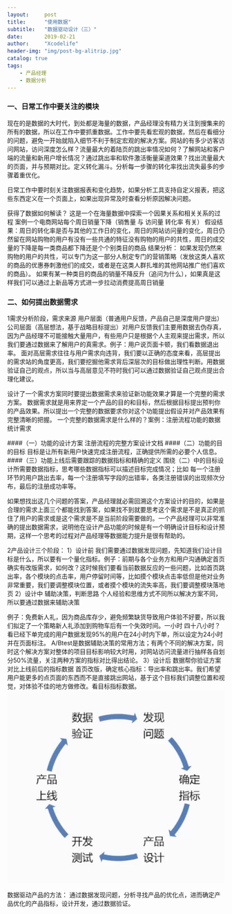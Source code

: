 ```yaml
---
layout:     post
title:      "使用数据"
subtitle:   "数据驱动设计（三）"
date:       2019-02-21
author:     "Xcodelife"
header-img: "img/post-bg-alitrip.jpg"
catalog: true
tags:
    - 产品经理
    - 数据分析
---
```


### 一、日常工作中要关注的模块
现在的是数据的大时代，到处都是海量的数据，产品经理没有精力关注到搜集来的所有的数据，所以在工作中要抓重数据。工作中要先看宏观的数据，然后在看细分的问题，避免一开始就陷入细节不利于制定宏观的解决方案。网站的有多少访客访问网站，访问深度怎么样？流量最大的着陆页的跳出率情况如何？了解网站和客户端的流量和新用户增长情况？通过跳出率和软件激活衡量渠道效果？找出流量最大的页面，并与预期对比。定义转化漏斗。分析每一步骤的转化率找出流失最多的步骤着重优化。

日常工作中要时刻关注数据报表和变化趋势，如果分析工具支持自定义报表，把这些东西定义在一个页面上，如果出现异常及时查看分析原因解决问题。



获得了数据如何解读？
这是一个在海量数据中探索一个因果关系和相关关系的过程
案例一个电商网站每个周日销量下降（销售量 与 访问量 转化率 有关） 
假设结果：周日的转化率是否与其他的工作日的变化，周日的网站访问量的变化，周日仍然留在网站购物的用户有没有一些共通的特征没有购物的用户的共性，周日的成交量的下降是每一类商品都下降还是个个别类目的商品 
结果分析： 
如果发现仍然来购物的用户的共性，可以专门为这一部分人制定专门的营销策略（发放这类人喜欢的商品的优惠券刺激他们的成交，或者是在这类人群扎堆的其他网站推广他们喜欢的商品）。
如果有某一种类目的商品的销量不降反升（追问为什么），如果真是这样我们可以通过上新品等方式进一步拉动消费提高周日销量

### 二、如何提出数据需求

1需求分析阶段，需求来源 用户层面（普通用户反馈，产品自己是深度用户提出）公司层面（高层想法，基于战略目标提出）对用户反馈我们主要用数据去伪存真，因为产品经理不可能接触大量用户，有些用户只是根据个人主观来提出需求，所以我们要通过数据来了解用户的真需求。例子：用户说页面卡顿，我们看数据退出率。 
面对高层需求往往与用户需求向违背，我们要以正确的态度来看，高层提出的需求站的角度更高，我们要挖掘他需求背后深层次的目标做出理性判断。用数据验证自己的观点，所以当与高层意见不符时我们可以通过数据验证自己观点提出合理化建议。 

设计了一个需求方案同时要提出数据需求来验证新功能效果才算是一个完整的需求方案。
数据需求就是用来界定一个产品的目的和目标，然后根据目标提出预判你的产品效果。所以提出一个完整的数据要求你对这个功能提出假设并对产品效果有完整清晰的把握。
一个完整的数据需求是什么样的？案例：注册流程功能的数据统计需求 

####（一）功能的设计方案
注册流程的完整方案设计文档 
####（二）功能的目的目标
目标是让所有新用户快速完成注册流程，正确提供所需的必要个人信息。
####（三）功能上线后需要跟踪的数据指标和精确的定义
围绕（二）中的目标设计所需要数据指标，思考哪些数据指标可以描述目标完成情况；比如 每一个注册环节的用户跳出去率，每一个注册填写字段的出错率，各类注册错误的出现频次分布，最后的注册成功率等。

如果想找出这几个问题的答案，产品经理就必需回溯这个方案设计的目的，如果是合理的需求上面三个都能找到答案，如果找不到就要思考这个需求是不是真正的抓住了用户的需求或是这个需求是不是当前阶段需要做的。一个产品经理可以非常准确的提出数据需求，说明他在设计产品功能的时候是有一个明确设计目标和设计预期，这样一个思考的过程对产品经理等数据能力提升是很有帮助的。

2产品设计三个阶段： 
1）设计前 我们需要通过数据发现问题，先知道我们设计目标是什么，所以要有一个量化指标。例子：前期与各个业务方和用户沟通确定首页确实有改版需求，如何改？这时候我们要看当前数据反应的一些问题，比如首页跳出率，各个模块的点击率，用户停留时间等，比如摸个模块点击率低但是他对业务非常重要，我们要调整模块位置，或者摸个模块的流失率高，我们要调整模块落地页 
2）设计中 辅助决策，判断思路 
个人经验和思维方式不同所以解决方案不同，所以要通过数据来辅助决策 




例子：免费新人礼，因为商品库存少，避免频繁缺货导致用户体验不好要，所以我们拟定了一个策略新人礼添加到购物车后有一个失效时间。一小时 四十八小时？看已经下单完成的用户数据发现95%的用户在24小时内下单，所以设定为24小时并在页面标注。 
A/Btest是数据辅助决策的常用方法；有两个不同的解决方案，同时这个解决方案对整体的项目目标影响较大时用，对网站访问流量进行抽样各自划分50%流量，关注两种方案的指标对比得出结论。 
3）设计后 数据帮你验证方案 
对比上线前后的指标数据 
首页改版，确定核心指标：导出率和跳出率。我们希望用户能更多的点页面的东西而不是直接跳出网站，基于这个目标我们调整位置和视觉，对体验不佳的地方做修改。看目标指标数据。 
![图：再增加维度](/img/in-post/数据驱动产品.png)

数据驱动产品的方法：
通过数据发现问题，分析寻找产品的优化点，进而确定产品优化的产品指标，设计开发，通过数据验证。



